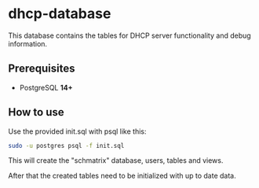# dhcp-database

This database contains the tables for DHCP server functionality and debug information.

## Prerequisites

- PostgreSQL **14+**

## How to use

Use the provided init.sql with psql like this:

```bash
sudo -u postgres psql -f init.sql
```

This will create the "schmatrix" database, users, tables and views.

After that the created tables need to be initialized with up to date data.


